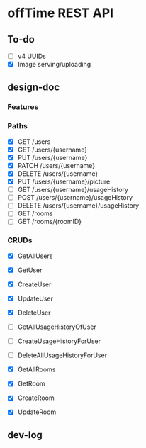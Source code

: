 # offTime REST API

## To-do

- [ ] v4 UUIDs
- [x] Image serving/uploading

## design-doc

### Features

### Paths

- [x] GET       /users
- [x] GET       /users/{username}
- [x] PUT       /users/{username}
- [x] PATCH     /users/{username}
- [x] DELETE    /users/{username}
- [x] PUT       /users/{username}/picture
- [ ] GET       /users/{username}/usageHistory 
- [ ] POST      /users/{username}/usageHistory 
- [ ] DELETE    /users/{username}/usageHistory 
- [ ] GET       /rooms
- [ ] GET       /rooms/{roomID}

### CRUDs

- [x] GetAllUsers
- [x] GetUser
- [x] CreateUser
- [x] UpdateUser
- [x] DeleteUser

- [ ] GetAllUsageHistoryOfUser
- [ ] CreateUsageHistoryForUser
- [ ] DeleteAllUsageHistoryForUser

- [x] GetAllRooms
- [x] GetRoom
- [x] CreateRoom
- [x] UpdateRoom

## dev-log